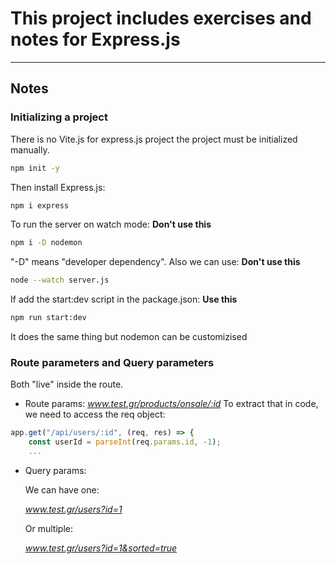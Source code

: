 # This project includes exercises and notes for Express.js

---

## Notes

### Initializing a project

There is no Vite.js for express.js project the project must be initialized manually.

```bash
npm init -y
```

Then install Express.js:

```bash
npm i express
```

To run the server on watch mode:
**Don't use this**

```bash
npm i -D nodemon
```

"-D" means "developer dependency". Also we can use:
**Don't use this**

```bash
node --watch server.js
```

If add the start:dev script in the package.json:
**Use this**

```bash
npm run start:dev
```

It does the same thing but nodemon can be customizised

### Route parameters and Query parameters

Both "live" inside the route.

- Route params:
  *www.test.gr/products/onsale/:id*
  To extract that in code, we need to access the req object:

```js
app.get("/api/users/:id", (req, res) => {
	const userId = parseInt(req.params.id, -1);
    ...
```

- Query params:

  We can have one:

  *www.test.gr/users?id=1*

  Or multiple:

  *www.test.gr/users?id=1&sorted=true*

